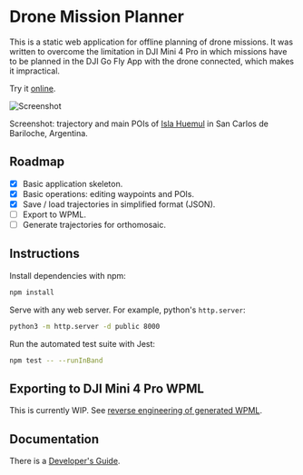 # Drone Mission Planner

This is a static web application for offline planning of drone missions. It was written to overcome the limitation in DJI Mini 4 Pro in which missions have to be planned in the DJI Go Fly App with the drone connected, which makes it impractical. 

Try it [online](https://nhorro.github.io/drone-mission-planner).

![Screenshot](./doc/assets/screenshot.png)

Screenshot: trajectory and main POIs of [Isla Huemul](https://es.wikipedia.org/wiki/Isla_Huemul) in San Carlos de Bariloche, Argentina.

## Roadmap

- [x] Basic application skeleton.
- [x] Basic operations: editing waypoints and POIs.
- [x] Save / load trajectories in simplified format (JSON).
- [ ] Export to WPML.
- [ ] Generate trajectories for orthomosaic.

## Instructions

Install dependencies with npm:

~~~bash
npm install
~~~

Serve with any web server. For example, python's `http.server`:

~~~bash
python3 -m http.server -d public 8000
~~~

Run the automated test suite with Jest:

~~~bash
npm test -- --runInBand
~~~

## Exporting to DJI Mini 4 Pro WPML

This is currently WIP. See [reverse engineering of generated WPML](./doc/WPMLReverseEngineering.md).

## Documentation

There is a [Developer's Guide](./doc/DeveloperGuide.md).
